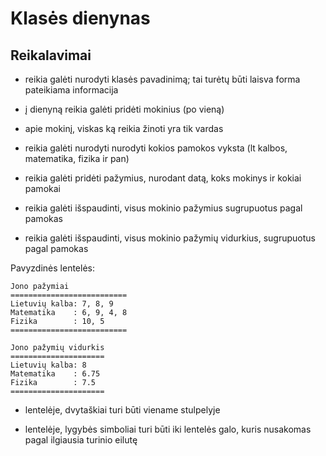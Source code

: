 # Klasės dienynas

## Reikalavimai

- reikia galėti nurodyti klasės pavadinimą; tai turėtų būti laisva forma pateikiama informacija

- į dienyną reikia galėti pridėti mokinius (po vieną)

- apie mokinį, viskas ką reikia žinoti yra tik vardas

- reikia galėti nurodyti nurodyti kokios pamokos vyksta (lt kalbos, matematika, fizika ir pan)

- reikia galėti pridėti pažymius, nurodant datą, koks mokinys ir kokiai pamokai

- reikia galėti išspaudinti, visus mokinio pažymius sugrupuotus pagal pamokas

- reikia galėti išspaudinti, visus mokinio pažymių vidurkius, sugrupuotus pagal pamokas

Pavyzdinės lentelės:

```
Jono pažymiai
==========================
Lietuvių kalba: 7, 8, 9
Matematika    : 6, 9, 4, 8
Fizika        : 10, 5
==========================
```

```
Jono pažymių vidurkis
=====================
Lietuvių kalba: 8
Matematika    : 6.75
Fizika        : 7.5
=====================
```

- lentelėje, dvytaškiai turi būti viename stulpelyje

- lentelėje, lygybės simboliai turi būti iki lentelės galo, kuris nusakomas pagal ilgiausia turinio eilutę
